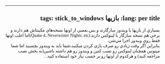 <html style="direction: rtl;" lang="fa">
<head>
  <meta content="text/html;charset=UTF-8" http-equiv="Content-Type">
  <title></title>
</head>
  

<body>
<div style="font-family: Tahoma;" id="corps">

---
lang: per
title: بازيها
tags: stick_to_windows
---
بسياري از بازيها با ويندوز سازگارند و بس.بعضي از اونها نسخه&zwnj;هاي
مكينتاش هم دارند و برخي هم نسخه سازگار با لينوكس دارند.(Quake 4,
Neverwinter Nights, etc)اما اغلب اونها فقط روي ويندوز اجرا مي&zwnj;شن.<br />
بنابراين اگر وقت زيادي رو صرف بازي كردن ميكنيد،شما بايد به ويندوز
بچسبيد اما شما ميتونين همچنان لينوكس رو نصب كنين و ويندوز رو هم داشته
باشين(به بخش نصب مراجعه كنيد) و هركدوم از اونها رو بر حسب نياز خود
استفاده كنيد.
.



